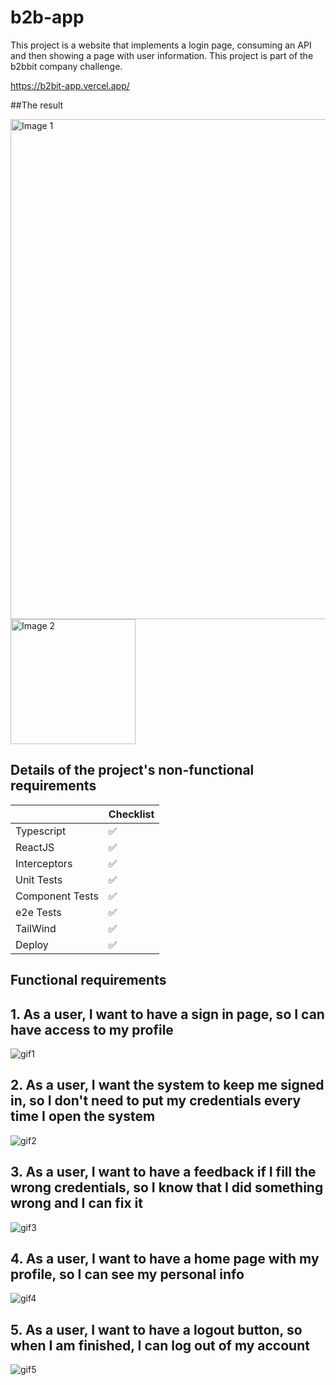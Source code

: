 # b2b-app 

This project is a website that implements a login page, consuming an API and then showing a page with user information. This project is part of the b2bbit company challenge.

https://b2bit-app.vercel.app/

##The result

<img src="https://github.com/noefernandes/b2bit-app/assets/36737390/f624289c-dcf7-48dd-80a5-79acbcad4173.png" alt="Image 1" align="center" style="width: 800px"/></td>
<img src="https://github.com/noefernandes/b2bit-app/assets/36737390/2a76262a-21f3-40b5-9d55-68da793572f9.png" alt="Image 2" align="center" style="width: 200px"/></td>

## Details of the project's non-functional requirements

|                | Checklist |
|----------------|------------------|
| Typescript | :white_check_mark: |
| ReactJS | :white_check_mark: |
| Interceptors | :white_check_mark: |
| Unit Tests | :white_check_mark: |
| Component Tests | :white_check_mark: |
| e2e Tests | :white_check_mark: |
| TailWind | :white_check_mark: |
| Deploy | :white_check_mark: |

## Functional requirements

## 1. As a user, I want to have a sign in page, so I can have access to my profile

![gif1](https://github.com/noefernandes/b2bit-app/assets/36737390/b3c09179-fcc3-4cb1-a045-e5d234dcd075)

## 2. As a user, I want the system to keep me signed in, so I don't need to put my credentials every time I open the system

![gif2](https://github.com/noefernandes/b2bit-app/assets/36737390/f768e000-c890-483e-804a-adf3f9badde1)

## 3. As a user, I want to have a feedback if I fill the wrong credentials, so I know that I did something wrong and I can fix it

![gif3](https://github.com/noefernandes/b2bit-app/assets/36737390/9dad4d2a-dc9f-4da8-850f-d6922d720cf4)

## 4. As a user, I want to have a home page with my profile, so I can see my personal info

![gif4](https://github.com/noefernandes/b2bit-app/assets/36737390/ea060449-9e28-47f7-8d5b-8c79bebc5e91)

## 5. As a user, I want to have a logout button, so when I am finished, I can log out of my account

![gif5](https://github.com/noefernandes/b2bit-app/assets/36737390/244aa75b-1309-4852-83b9-30f03b97f97f)
